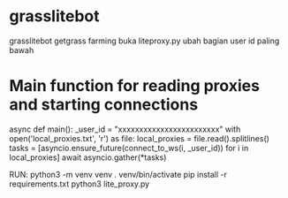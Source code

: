 # grasslitebot
grasslitebot getgrass farming
buka liteproxy.py 
ubah bagian user id paling bawah
# Main function for reading proxies and starting connections
async def main():
    _user_id = "xxxxxxxxxxxxxxxxxxxxxxxx"
    with open('local_proxies.txt', 'r') as file:
        local_proxies = file.read().splitlines()
    tasks = [asyncio.ensure_future(connect_to_ws(i, _user_id)) for i in local_proxies]
    await asyncio.gather(*tasks)


RUN: 
python3 -m venv venv
. venv/bin/activate
pip install -r requirements.txt
python3 lite_proxy.py
